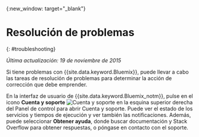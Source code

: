 {:new_window: target="_blank"}



# Resolución de problemas
{: #troubleshooting}

*Última actualización: 19 de noviembre de 2015*

Si tiene problemas con {{site.data.keyword.Bluemix}}, puede llevar a cabo las tareas de resolución de problemas para determinar la acción de corrección que debe emprender.

En la interfaz de usuario de {{site.data.keyword.Bluemix_notm}}, pulse en el icono **Cuenta y soporte** ![Cuenta y soporte](images/account_support.png) en la esquina superior derecha del Panel de control para abrir Cuenta y soporte. Puede ver el estado de los servicios y tiempos de ejecución y ver también las notificaciones. Además, puede seleccionar
**Obtener ayuda**, donde buscar documentación y Stack Overflow para obtener respuestas, o póngase en contacto con el soporte.
